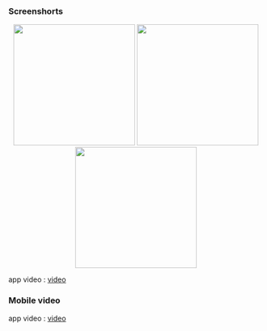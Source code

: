 

### Screenshorts
<p align ='center'>
  <img src='https://github.com/user-attachments/assets/e57b9f9d-d6ef-4739-a5a8-daccd65d9220' width=240> 
  <img src='https://github.com/user-attachments/assets/9e14867b-066d-4736-a496-c66780df83c5' width=240> 
  <img src='https://github.com/user-attachments/assets/e6e9ace3-43d7-4bf2-ac8c-64a3544e4bde' width=240> 
 

</p>

app video : [video](https://github.com/user-attachments/assets/fcfcbbed-3db8-46a2-b173-c3bb34b6c6ab)

### Mobile video

app video : [video](https://github.com/user-attachments/assets/76934fde-1033-4b1f-a563-861eaf03769d
)









